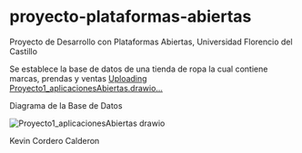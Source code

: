 # proyecto-plataformas-abiertas
Proyecto de Desarrollo con Plataformas Abiertas, Universidad Florencio del Castillo

Se establece la base de datos de una tienda de ropa la cual contiene marcas, prendas y ventas
[Uploading Proyecto1_aplicacionesAbiertas.drawio…]()

Diagrama de la Base de Datos

![Proyecto1_aplicacionesAbiertas drawio](https://github.com/kevcorca/proyecto-plataformas-abiertas/assets/77799855/68e9e43c-ab69-4dfd-80f2-b2b820fedf13)

Kevin Cordero Calderon
